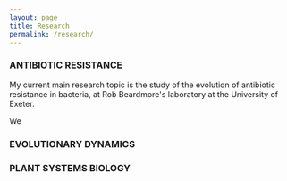 ```yaml
---
layout: page
title: Research
permalink: /research/
---
```


### ANTIBIOTIC RESISTANCE

My current main research topic is the study of the evolution of antibiotic resistance in bacteria, at Rob Beardmore's laboratory at the University of Exeter.

We 

### EVOLUTIONARY DYNAMICS

### PLANT SYSTEMS BIOLOGY
